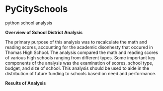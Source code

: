 # PyCitySchools
python school analysis

**Overview of School District Analysis**

The primary purpose of this analysis was to recalculate the math and reading scores, accounting for the academic disonhesty that occured in Thomas High School. The analysis compared the math and reading scores of various high schools ranging from different types. Some important key components of the analysis was the examination of scores, school type, budget, and size of school. This analysis should be used to aide in the distribution of future funding to schools based on need and performance.

**Results of Analysis**

